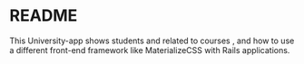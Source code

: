 # README

This University-app shows students and related to courses , and how to use a different front-end framework like MaterializeCSS with Rails applications.